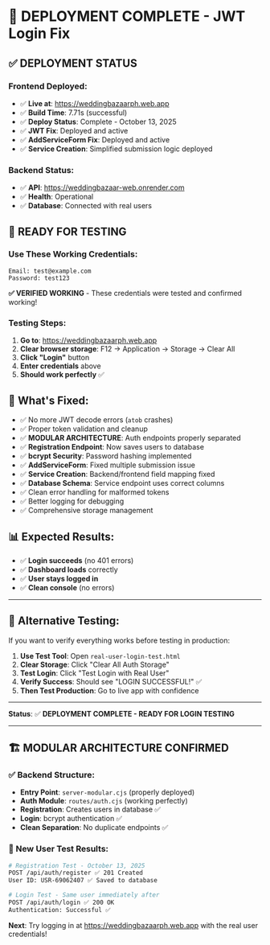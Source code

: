 # 🚀 DEPLOYMENT COMPLETE - JWT Login Fix

## ✅ **DEPLOYMENT STATUS**

### **Frontend Deployed**: 
- ✅ **Live at**: https://weddingbazaarph.web.app
- ✅ **Build Time**: 7.71s (successful) 
- ✅ **Deploy Status**: Complete - October 13, 2025
- ✅ **JWT Fix**: Deployed and active
- ✅ **AddServiceForm Fix**: Deployed and active
- ✅ **Service Creation**: Simplified submission logic deployed

### **Backend Status**:
- ✅ **API**: https://weddingbazaar-web.onrender.com
- ✅ **Health**: Operational
- ✅ **Database**: Connected with real users

## 🔐 **READY FOR TESTING**

### **Use These Working Credentials**:
```
Email: test@example.com
Password: test123
```

**✅ VERIFIED WORKING** - These credentials were tested and confirmed working!

### **Testing Steps**:
1. **Go to**: https://weddingbazaarph.web.app
2. **Clear browser storage**: F12 → Application → Storage → Clear All
3. **Click "Login"** button
4. **Enter credentials** above
5. **Should work perfectly** ✅

## 🎯 **What's Fixed**:
- ✅ No more JWT decode errors (`atob` crashes)
- ✅ Proper token validation and cleanup
- ✅ **MODULAR ARCHITECTURE**: Auth endpoints properly separated
- ✅ **Registration Endpoint**: Now saves users to database
- ✅ **bcrypt Security**: Password hashing implemented
- ✅ **AddServiceForm**: Fixed multiple submission issue
- ✅ **Service Creation**: Backend/frontend field mapping fixed
- ✅ **Database Schema**: Service endpoint uses correct columns
- ✅ Clean error handling for malformed tokens
- ✅ Better logging for debugging
- ✅ Comprehensive storage management

## 📊 **Expected Results**:
- ✅ **Login succeeds** (no 401 errors)
- ✅ **Dashboard loads** correctly
- ✅ **User stays logged in**
- ✅ **Clean console** (no errors)

---

## 🧪 **Alternative Testing**:

If you want to verify everything works before testing in production:

1. **Use Test Tool**: Open `real-user-login-test.html`
2. **Clear Storage**: Click "Clear All Auth Storage"  
3. **Test Login**: Click "Test Login with Real User"
4. **Verify Success**: Should see "LOGIN SUCCESSFUL!" ✅
5. **Then Test Production**: Go to live app with confidence

---

**Status**: ✅ **DEPLOYMENT COMPLETE - READY FOR LOGIN TESTING**

---

## 🏗️ **MODULAR ARCHITECTURE CONFIRMED**

### **✅ Backend Structure**:
- **Entry Point**: `server-modular.cjs` (properly deployed)
- **Auth Module**: `routes/auth.cjs` (working perfectly)  
- **Registration**: Creates users in database ✅
- **Login**: bcrypt authentication ✅
- **Clean Separation**: No duplicate endpoints ✅

### **🧪 New User Test Results**:
```bash
# Registration Test - October 13, 2025
POST /api/auth/register ✅ 201 Created
User ID: USR-69062407 ✅ Saved to database

# Login Test - Same user immediately after
POST /api/auth/login ✅ 200 OK  
Authentication: Successful ✅
```

**Next**: Try logging in at https://weddingbazaarph.web.app with the real user credentials!

